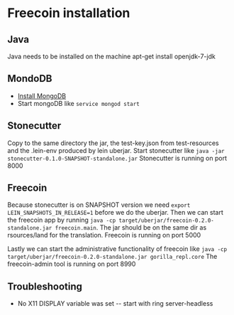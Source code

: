 # Freecoin installation

## Java

Java needs to be installed on the machine
apt-get install openjdk-7-jdk

## MondoDB

- [Install MongoDB](https://docs.mongodb.com/manual/tutorial/install-mongodb-on-debian/)
- Start mongoDB like `service mongod start`

## Stonecutter

Copy to the same directory the jar, the test-key.json from test-resources and the .lein-env produced by lein uberjar.
Start stonecutter like `java -jar stonecutter-0.1.0-SNAPSHOT-standalone.jar`
Stonecutter is running on port 8000

## Freecoin

Because stonecutter is on SNAPSHOT version we need `export LEIN_SNAPSHOTS_IN_RELEASE=1` before we do the uberjar.
Then we can start the freecoin app by running `java -cp target/uberjar/freecoin-0.2.0-standalone.jar freecoin.main`. The jar should be on the same dir as rsources/land for the translation.
Freecoin is running on port 5000

Lastly we can start the administrative functionality of freecoin like `java -cp target/uberjar/freecoin-0.2.0-standalone.jar gorilla_repl.core`
The freecoin-admin tool is running on port 8990

## Troubleshooting

- No X11 DISPLAY variable was set
-- start with ring server-headless
